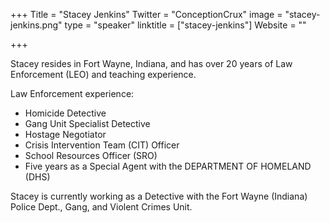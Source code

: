 +++
Title = "Stacey Jenkins"
Twitter = "ConceptionCrux"
image = "stacey-jenkins.png"
type = "speaker"
linktitle = ["stacey-jenkins"]
Website = ""

+++

Stacey resides in Fort Wayne, Indiana, and has over 20 years of Law Enforcement (LEO) and teaching experience.

Law Enforcement experience:
* Homicide Detective
* Gang Unit Specialist Detective
* Hostage Negotiator
* Crisis Intervention Team (CIT) Officer
* School Resources Officer (SRO)
* Five years as a Special Agent with the DEPARTMENT OF HOMELAND (DHS)

Stacey is currently working as a Detective with the Fort Wayne (Indiana) Police Dept., Gang, and Violent Crimes Unit.
